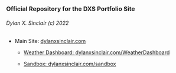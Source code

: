 <h3>Official Repository for the DXS Portfolio Site</h3>
<h6>Dylan X. Sinclair (c) 2022</h6>
<ul>
<li><p>Main Site: <a href="http://dylanxsinclair.com">dylanxsinclair.com</p></li>
<ul><li><p>Weather Dashboard: <a href="http://dylanxsinclair.com/WeatherDashboard">dylanxsinclair.com/WeatherDashboard</p></li>
<li><p>Sandbox: <a href="http://dylanxsinclair.com/sandbox">dylanxsinclair.com/sandbox</p></li>
<!-- <li><p>Photography: <a href="http://dylanxsinclair.com/Photography">dylanxsinclair.com/Photography</p></li></ul> -->
</ul>
